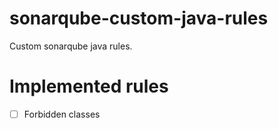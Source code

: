 # sonarqube-custom-java-rules
Custom sonarqube java rules.

# Implemented rules
* [ ] Forbidden classes
